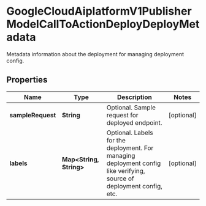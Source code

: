 

# GoogleCloudAiplatformV1PublisherModelCallToActionDeployDeployMetadata

Metadata information about the deployment for managing deployment config.

## Properties

| Name | Type | Description | Notes |
|------------ | ------------- | ------------- | -------------|
|**sampleRequest** | **String** | Optional. Sample request for deployed endpoint. |  [optional] |
|**labels** | **Map&lt;String, String&gt;** | Optional. Labels for the deployment. For managing deployment config like verifying, source of deployment config, etc. |  [optional] |



